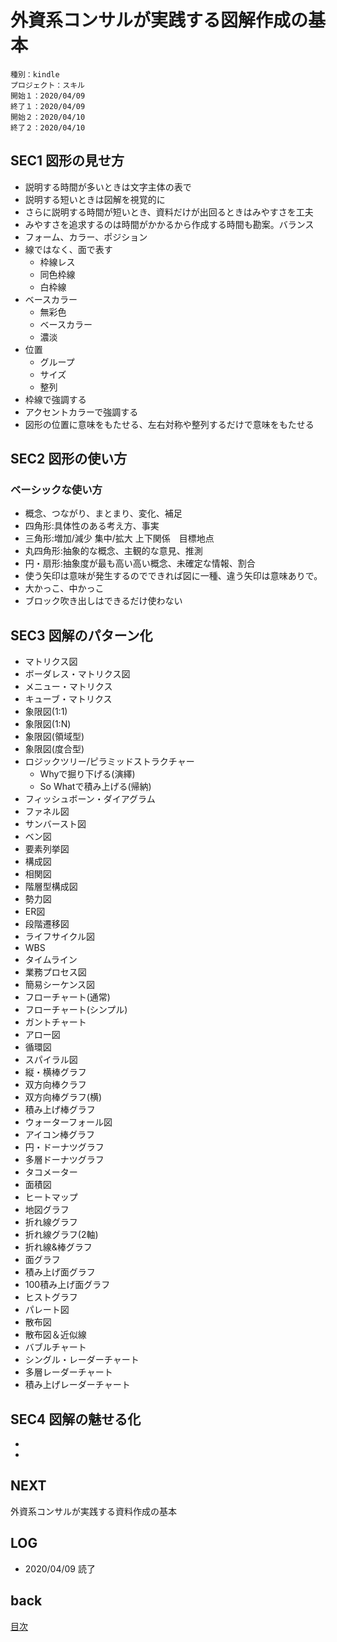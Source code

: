 # 外資系コンサルが実践する図解作成の基本

    種別：kindle
    プロジェクト：スキル
    開始１：2020/04/09
    終了１：2020/04/09
    開始２：2020/04/10
    終了２：2020/04/10

## SEC1 図形の見せ方

* 説明する時間が多いときは文字主体の表で
* 説明する短いときは図解を視覚的に
* さらに説明する時間が短いとき、資料だけが出回るときはみやすさを工夫
* みやすさを追求するのは時間がかかるから作成する時間も勘案。バランス
* フォーム、カラー、ポジション
* 線ではなく、面で表す
    * 枠線レス
    * 同色枠線
    * 白枠線
* ベースカラー
    * 無彩色
    * ベースカラー
    * 濃淡
* 位置
    * グループ
    * サイズ
    * 整列
* 枠線で強調する
* アクセントカラーで強調する
* 図形の位置に意味をもたせる、左右対称や整列するだけで意味をもたせる

## SEC2 図形の使い方
### ベーシックな使い方
* 概念、つながり、まとまり、変化、補足
* 四角形:具体性のある考え方、事実
* 三角形:増加/減少 集中/拡大 上下関係　目標地点
* 丸四角形:抽象的な概念、主観的な意見、推測
* 円・扇形:抽象度が最も高い高い概念、未確定な情報、割合
* 使う矢印は意味が発生するのでできれば図に一種、違う矢印は意味ありで。
* 大かっこ、中かっこ
* ブロック吹き出しはできるだけ使わない

## SEC3 図解のパターン化
* マトリクス図
* ボーダレス・マトリクス図
* メニュー・マトリクス
* キューブ・マトリクス
* 象限図(1:1)
* 象限図(1:N)
* 象限図(領域型)
* 象限図(度合型)
* ロジックツリー/ピラミッドストラクチャー
    * Whyで掘り下げる(演繹)
    * So Whatで積み上げる(帰納)
* フィッシュボーン・ダイアグラム
* ファネル図
* サンバースト図
* ベン図
* 要素列挙図
* 構成図
* 相関図
* 階層型構成図
* 勢力図
* ER図
* 段階遷移図
* ライフサイクル図
* WBS
* タイムライン
* 業務プロセス図
* 簡易シーケンス図
* フローチャート(通常)
* フローチャート(シンプル) 
* ガントチャート
* アロー図
* 循環図
* スパイラル図
* 縦・横棒グラフ
* 双方向棒クラフ
* 双方向棒グラフ(横)
* 積み上げ棒グラフ
* ウォーターフォール図
* アイコン棒グラフ
* 円・ドーナツグラフ
* 多層ドーナツグラフ
* タコメーター
* 面積図
* ヒートマップ
* 地図グラフ
* 折れ線グラフ
* 折れ線グラフ(2軸)
* 折れ線&棒グラフ
* 面グラフ
* 積み上げ面グラフ
* 100積み上げ面グラフ
* ヒストグラフ
* パレート図
* 散布図
* 散布図＆近似線
* バブルチャート
* シングル・レーダーチャート
* 多層レーダーチャート
* 積み上げレーダーチャート

## SEC4 図解の魅せる化
* 
* 



## NEXT

外資系コンサルが実践する資料作成の基本

## LOG

- 2020/04/09 読了

## back

[目次](../README.md)

